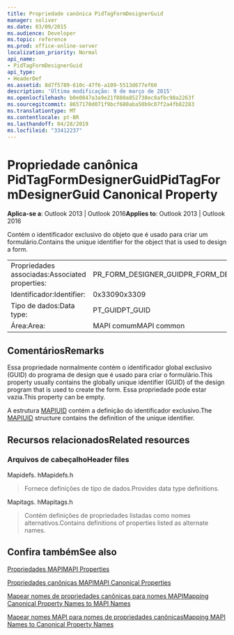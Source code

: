 ```yaml
---
title: Propriedade canônica PidTagFormDesignerGuid
manager: soliver
ms.date: 03/09/2015
ms.audience: Developer
ms.topic: reference
ms.prod: office-online-server
localization_priority: Normal
api_name:
- PidTagFormDesignerGuid
api_type:
- HeaderDef
ms.assetid: 8d7f5789-610c-47f6-a109-5513d677ef60
description: 'Última modificação: 9 de março de 2015'
ms.openlocfilehash: b0e0847a3a9e21f080a852738ec8afbc98a2263f
ms.sourcegitcommit: 8657170d071f9bcf680aba50b9c07f2a4fb82283
ms.translationtype: MT
ms.contentlocale: pt-BR
ms.lasthandoff: 04/28/2019
ms.locfileid: "33412237"
---
```

# <a name="pidtagformdesignerguid-canonical-property"></a><span data-ttu-id="ff51b-103">Propriedade canônica PidTagFormDesignerGuid</span><span class="sxs-lookup"><span data-stu-id="ff51b-103">PidTagFormDesignerGuid Canonical Property</span></span>

  
  
<span data-ttu-id="ff51b-104">**Aplica-se a**: Outlook 2013 | Outlook 2016</span><span class="sxs-lookup"><span data-stu-id="ff51b-104">**Applies to**: Outlook 2013 | Outlook 2016</span></span> 
  
<span data-ttu-id="ff51b-105">Contém o identificador exclusivo do objeto que é usado para criar um formulário.</span><span class="sxs-lookup"><span data-stu-id="ff51b-105">Contains the unique identifier for the object that is used to design a form.</span></span>
  
|||
|:-----|:-----|
|<span data-ttu-id="ff51b-106">Propriedades associadas:</span><span class="sxs-lookup"><span data-stu-id="ff51b-106">Associated properties:</span></span>  <br/> |<span data-ttu-id="ff51b-107">PR_FORM_DESIGNER_GUID</span><span class="sxs-lookup"><span data-stu-id="ff51b-107">PR_FORM_DESIGNER_GUID</span></span>  <br/> |
|<span data-ttu-id="ff51b-108">Identificador:</span><span class="sxs-lookup"><span data-stu-id="ff51b-108">Identifier:</span></span>  <br/> |<span data-ttu-id="ff51b-109">0x3309</span><span class="sxs-lookup"><span data-stu-id="ff51b-109">0x3309</span></span>  <br/> |
|<span data-ttu-id="ff51b-110">Tipo de dados:</span><span class="sxs-lookup"><span data-stu-id="ff51b-110">Data type:</span></span>  <br/> |<span data-ttu-id="ff51b-111">PT_GUID</span><span class="sxs-lookup"><span data-stu-id="ff51b-111">PT_GUID</span></span>  <br/> |
|<span data-ttu-id="ff51b-112">Área:</span><span class="sxs-lookup"><span data-stu-id="ff51b-112">Area:</span></span>  <br/> |<span data-ttu-id="ff51b-113">MAPI comum</span><span class="sxs-lookup"><span data-stu-id="ff51b-113">MAPI common</span></span>  <br/> |
   
## <a name="remarks"></a><span data-ttu-id="ff51b-114">Comentários</span><span class="sxs-lookup"><span data-stu-id="ff51b-114">Remarks</span></span>

<span data-ttu-id="ff51b-115">Essa propriedade normalmente contém o identificador global exclusivo (GUID) do programa de design que é usado para criar o formulário.</span><span class="sxs-lookup"><span data-stu-id="ff51b-115">This property usually contains the globally unique identifier (GUID) of the design program that is used to create the form.</span></span> <span data-ttu-id="ff51b-116">Essa propriedade pode estar vazia.</span><span class="sxs-lookup"><span data-stu-id="ff51b-116">This property can be empty.</span></span> 
  
<span data-ttu-id="ff51b-117">A estrutura [MAPIUID](mapiuid.md) contém a definição do identificador exclusivo.</span><span class="sxs-lookup"><span data-stu-id="ff51b-117">The [MAPIUID](mapiuid.md) structure contains the definition of the unique identifier.</span></span> 
  
## <a name="related-resources"></a><span data-ttu-id="ff51b-118">Recursos relacionados</span><span class="sxs-lookup"><span data-stu-id="ff51b-118">Related resources</span></span>

### <a name="header-files"></a><span data-ttu-id="ff51b-119">Arquivos de cabeçalho</span><span class="sxs-lookup"><span data-stu-id="ff51b-119">Header files</span></span>

<span data-ttu-id="ff51b-120">Mapidefs. h</span><span class="sxs-lookup"><span data-stu-id="ff51b-120">Mapidefs.h</span></span>
  
> <span data-ttu-id="ff51b-121">Fornece definições de tipo de dados.</span><span class="sxs-lookup"><span data-stu-id="ff51b-121">Provides data type definitions.</span></span>
    
<span data-ttu-id="ff51b-122">Mapitags. h</span><span class="sxs-lookup"><span data-stu-id="ff51b-122">Mapitags.h</span></span>
  
> <span data-ttu-id="ff51b-123">Contém definições de propriedades listadas como nomes alternativos.</span><span class="sxs-lookup"><span data-stu-id="ff51b-123">Contains definitions of properties listed as alternate names.</span></span>
    
## <a name="see-also"></a><span data-ttu-id="ff51b-124">Confira também</span><span class="sxs-lookup"><span data-stu-id="ff51b-124">See also</span></span>



[<span data-ttu-id="ff51b-125">Propriedades MAPI</span><span class="sxs-lookup"><span data-stu-id="ff51b-125">MAPI Properties</span></span>](mapi-properties.md)
  
[<span data-ttu-id="ff51b-126">Propriedades canônicas MAPI</span><span class="sxs-lookup"><span data-stu-id="ff51b-126">MAPI Canonical Properties</span></span>](mapi-canonical-properties.md)
  
[<span data-ttu-id="ff51b-127">Mapear nomes de propriedades canônicas para nomes MAPI</span><span class="sxs-lookup"><span data-stu-id="ff51b-127">Mapping Canonical Property Names to MAPI Names</span></span>](mapping-canonical-property-names-to-mapi-names.md)
  
[<span data-ttu-id="ff51b-128">Mapear nomes MAPI para nomes de propriedades canônicas</span><span class="sxs-lookup"><span data-stu-id="ff51b-128">Mapping MAPI Names to Canonical Property Names</span></span>](mapping-mapi-names-to-canonical-property-names.md)

